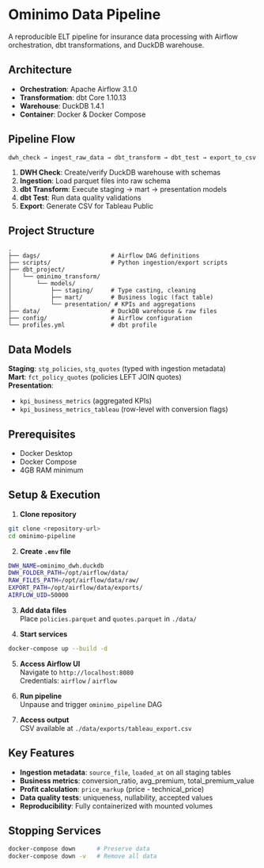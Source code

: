 # Ominimo Data Pipeline

A reproducible ELT pipeline for insurance data processing with Airflow orchestration, dbt transformations, and DuckDB warehouse.

## Architecture

- **Orchestration**: Apache Airflow 3.1.0
- **Transformation**: dbt Core 1.10.13
- **Warehouse**: DuckDB 1.4.1
- **Container**: Docker & Docker Compose

## Pipeline Flow
```
dwh_check → ingest_raw_data → dbt_transform → dbt_test → export_to_csv
```

1. **DWH Check**: Create/verify DuckDB warehouse with schemas
2. **Ingestion**: Load parquet files into raw schema
3. **dbt Transform**: Execute staging → mart → presentation models
4. **dbt Test**: Run data quality validations
5. **Export**: Generate CSV for Tableau Public

## Project Structure
```
.
├── dags/                    # Airflow DAG definitions
├── scripts/                 # Python ingestion/export scripts
├── dbt_project/
│   └── ominimo_transform/
│       └── models/
│           ├── staging/     # Type casting, cleaning
│           ├── mart/        # Business logic (fact table)
│           └── presentation/ # KPIs and aggregations
├── data/                    # DuckDB warehouse & raw files
├── config/                  # Airflow configuration
└── profiles.yml             # dbt profile
```

## Data Models

**Staging**: `stg_policies`, `stg_quotes` (typed with ingestion metadata)  
**Mart**: `fct_policy_quotes` (policies LEFT JOIN quotes)  
**Presentation**: 
- `kpi_business_metrics` (aggregated KPIs)
- `kpi_business_metrics_tableau` (row-level with conversion flags)

## Prerequisites

- Docker Desktop
- Docker Compose
- 4GB RAM minimum

## Setup & Execution

1. **Clone repository**
```bash
git clone <repository-url>
cd ominimo-pipeline
```

2. **Create `.env` file**
```bash
DWH_NAME=ominimo_dwh.duckdb
DWH_FOLDER_PATH=/opt/airflow/data/
RAW_FILES_PATH=/opt/airflow/data/raw/
EXPORT_PATH=/opt/airflow/data/exports/
AIRFLOW_UID=50000
```

3. **Add data files**  
Place `policies.parquet` and `quotes.parquet` in `./data/`

4. **Start services**
```bash
docker-compose up --build -d
```

5. **Access Airflow UI**  
Navigate to `http://localhost:8080`  
Credentials: `airflow` / `airflow`

6. **Run pipeline**  
Unpause and trigger `ominimo_pipeline` DAG

7. **Access output**  
CSV available at `./data/exports/tableau_export.csv`

## Key Features

- **Ingestion metadata**: `source_file`, `loaded_at` on all staging tables
- **Business metrics**: conversion_ratio, avg_premium, total_premium_value
- **Profit calculation**: `price_markup` (price - technical_price)
- **Data quality tests**: uniqueness, nullability, accepted values
- **Reproducibility**: Fully containerized with mounted volumes

## Stopping Services
```bash
docker-compose down      # Preserve data
docker-compose down -v   # Remove all data
```
